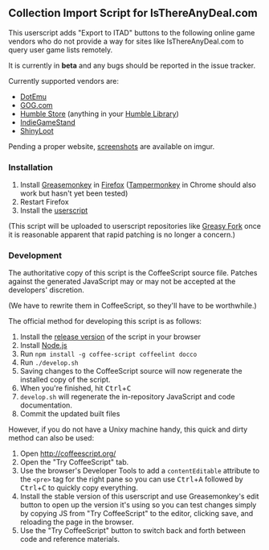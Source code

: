 ## Collection Import Script for IsThereAnyDeal.com

This userscript adds "Export to ITAD" buttons to the following online game
vendors who do not provide a way for sites like IsThereAnyDeal.com to query
user game lists remotely.

It is currently in **beta** and any bugs should be reported in the issue
tracker.

Currently supported vendors are:

* [DotEmu](http://www.dotemu.com)
* [GOG.com](http://www.gog.com)
* [Humble Store](http://www.humblebundle.com) (anything in your
  [Humble Library](https://www.humblebundle.com/home))
* [IndieGameStand](http://www.indiegamestand.com)
* [ShinyLoot](http://www.shinyloot.com)

Pending a proper website, [screenshots](http://imgur.com/a/6FG6B) are available
on imgur.

### Installation

1. Install [Greasemonkey](https://addons.mozilla.org/en-US/firefox/addon/greasemonkey/)
   in [Firefox](http://getfirefox.com/)
   ([Tampermonkey](https://chrome.google.com/webstore/detail/tampermonkey/dhdgffkkebhmkfjojejmpbldmpobfkfo)
   in Chrome should also work but hasn't yet been tested)
2. Restart Firefox
3. Install the [userscript](https://github.com/ssokolow/itad_importer/raw/master/itad_importer.user.js)

(This script will be uploaded to userscript repositories like
[Greasy Fork](https://greasyfork.org/) once it is reasonable apparent that
rapid patching is no longer a concern.)

### Development

The authoritative copy of this script is the CoffeeScript source file. Patches
against the generated JavaScript may or may not be accepted at the developers'
discretion.

(We have to rewrite them in CoffeeScript, so they'll have to be worthwhile.)

The official method for developing this script is as follows:

1. Install the [release version](https://github.com/ssokolow/itad_importer/raw/master/itad_importer.user.js)
   of the script in your browser
2. Install [Node.js](http://nodejs.org/)
3. Run `npm install -g coffee-script coffeelint docco`
4. Run `./develop.sh`
5. Saving changes to the CoffeeScript source will now regenerate the installed
   copy of the script.
6. When you're finished, hit <kbd>Ctrl</kbd>+<kbd>C</kbd>
7. `develop.sh` will regenerate the in-repository JavaScript and code
   documentation.
8. Commit the updated built files

However, if you do not have a Unixy machine handy, this quick and dirty method
can also be used:


 1. Open http://coffeescript.org/
 2. Open the "Try CoffeeScript" tab.
 3. Use the browser's Developer Tools to add a `contentEditable`
  attribute to the `<pre>` tag for the right pane so you can use
  <kbd>Ctrl</kbd>+<kbd>A</kbd> followed by <kbd>Ctrl</kbd>+<kbd>C</kbd> to
  quickly copy everything.
 4. Install the stable version of this userscript and use Greasemonkey's
  edit button to open up the version it's using so you can test changes
  simply by copying JS from "Try CoffeeScript" to the editor, clicking
  save, and reloading the page in the browser.
 5. Use the "Try CoffeeScript" button to switch back and forth between
  code and reference materials.

